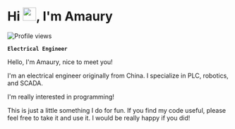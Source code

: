<h1 align="left">Hi <img src="https://raw.githubusercontent.com/kaueMarques/kaueMarques/master/hi.gif" height="30px">, I'm Amaury</h1>
<p align="left"> <img src="https://komarev.com/ghpvc/?username=Amaury-GitHub&color=yellow" alt="Profile views" /> </p>

**`Electrical Engineer`**

Hello, I'm Amaury, nice to meet you!<br />

I'm an electrical engineer originally from China. I specialize in PLC, robotics, and SCADA.<br />

I'm really interested in programming!<br />

This is just a little something I do for fun. If you find my code useful, please feel free to take it and use it. I would be really happy if you did!
<br />

<!--
**Amaury-GitHub/Amaury-GitHub** is a ✨ _special_ ✨ repository because its `README.md` (this file) appears on your GitHub profile.

Here are some ideas to get you started:

- 🔭 I’m currently working on ...
- 🌱 I’m currently learning ...
- 👯 I’m looking to collaborate on ...
- 🤔 I’m looking for help with ...
- 💬 Ask me about ...
- 📫 How to reach me: ...
- 😄 Pronouns: ...
- ⚡ Fun fact: ...
-->
